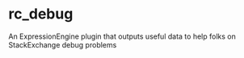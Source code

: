 rc_debug
========

An ExpressionEngine plugin that outputs useful data to help folks on StackExchange debug problems
